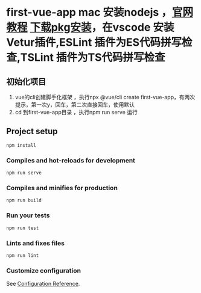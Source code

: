 #  first-vue-app mac 安装nodejs ，[官网教程](https://cn.vuejs.org/v2/guide/)   [下载pkg安装](https://nodejs.org/en/download/)，在vscode 安装 Vetur插件,ESLint 插件为ES代码拼写检查,TSLint 插件为TS代码拼写检查

## 初始化项目
1.   vue的cli创建脚手化框架 ，执行npx @vue/cli create first-vue-app，有两次提示，第一次y，回车，第二次直接回车，使用默认
2.  cd 到first-vue-app目录 ，执行npm run serve 运行
## Project setup
```
npm install
```

### Compiles and hot-reloads for development
```
npm run serve
```

### Compiles and minifies for production
```
npm run build
```

### Run your tests
```
npm run test
```

### Lints and fixes files
```
npm run lint
```

### Customize configuration
See [Configuration Reference](https://cli.vuejs.org/config/).
